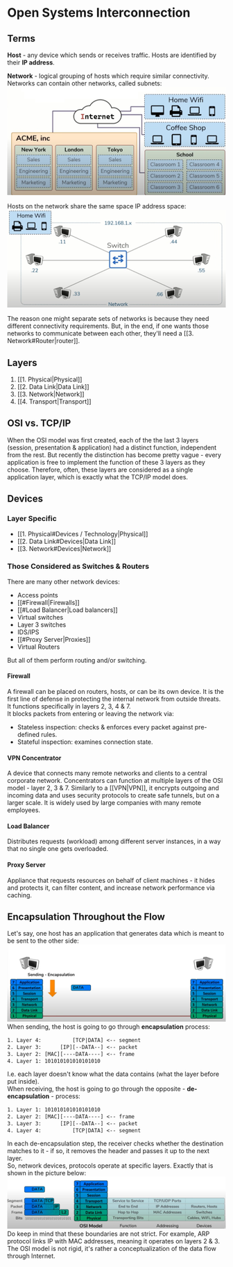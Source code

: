 # Open Systems Interconnection

## Terms

**Host** - any device which sends or receives traffic. Hosts are identified by their **IP address**.

**Network** - logical grouping of hosts which require similar connectivity. Networks can contain other networks, called subnets:
![networks and subnets](/assets/2025-08-15-19-14-36.png)

Hosts on the network share the same space IP address space:
![network example](/assets/2025-08-15-19-46-10.png)

The reason one might separate sets of networks is because they need different connectivity requirements. But, in the end, if one wants those networks to communicate between each other, they'll need a [[3. Network#Router|router]].

## Layers

1. [[1. Physical|Physical]]
2. [[2. Data Link|Data Link]]
3. [[3. Network|Network]]
4. [[4. Transport|Transport]]

## OSI vs. TCP/IP

When the OSI model was first created, each of the the last 3 layers (session, presentation & application) had a distinct function, independent from the rest. But recently the distinction has become pretty vague - every application is free to implement the function of these 3 layers as they choose. Therefore, often, these layers are considered as a single application layer, which is exactly what the TCP/IP model does.

## Devices

### Layer Specific

- [[1. Physical#Devices / Technology|Physical]]
- [[2. Data Link#Devices|Data Link]]
- [[3. Network#Devices|Network]]

### Those Considered as Switches & Routers

There are many other network devices:
- Access points
- [[#Firewall|Firewalls]]
- [[#Load Balancer|Load balancers]]
- Virtual switches
- Layer 3 switches
- IDS/IPS
- [[#Proxy Server|Proxies]]
- Virtual Routers

But all of them perform routing and/or switching.

#### Firewall

A firewall can be placed on routers, hosts, or can be its own device. It is the first line of defense in protecting the internal network from outside threats. It functions specifically in layers 2, 3, 4 & 7.  
It blocks packets from entering or leaving the network via:
- Stateless inspection: checks & enforces every packet against pre-defined rules.
- Stateful inspection: examines connection state.

#### VPN Concentrator

A device that connects many remote networks and clients to a central corporate network. Concentrators can function at multiple layers of the OSI model - layer 2, 3 & 7. Similarly to a [[VPN|VPN]], it encrypts outgoing and incoming data and uses security protocols to create safe tunnels, but on a larger scale. It is widely used by large companies with many remote employees.

#### Load Balancer

Distributes requests (workload) among different server instances, in a way that no single one gets overloaded.

#### Proxy Server

Appliance that requests resources on behalf of client machines - it hides and protects it, can filter content, and increase network performance via caching.

## Encapsulation Throughout the Flow

Let's say, one host has an application that generates data which is meant to be sent to the other side:
![initial osi encapsulation](/assets/2025-08-15-22-51-57.png)
When sending, the host is going to go through **encapsulation** process:
```
1. Layer 4:          [TCP|DATA] <-- segment
2. Layer 3:      [IP][--DATA--] <-- packet
3. Layer 2: [MAC][----DATA----] <-- frame
4. Layer 1: 101010101010101010
```
I.e. each layer doesn't know what the data contains (what the layer before put inside).  
When receiving, the host is going to go through the opposite - **de-encapsulation** - process:
```
1. Layer 1: 101010101010101010
2. Layer 2: [MAC][----DATA----] <-- frame
3. Layer 3:      [IP][--DATA--] <-- packet
4. Layer 4:          [TCP|DATA] <-- segment
```
In each de-encapsulation step, the receiver checks whether the destination matches to it - if so, it removes the header and passes it up to the next layer.  
So, network devices, protocols operate at specific layers. Exactly that is shown in the picture below:  
![osi encapsulation](/assets/2025-08-15-23-14-30.png)  
Do keep in mind that these boundaries are not strict. For example, ARP protocol links IP with MAC addresses, meaning it operates on layers 2 & 3.  
The OSI model is not rigid, it's rather a conceptualization of the data flow through Internet.
